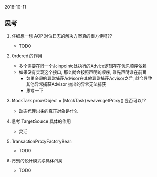 2018-10-11

## 思考
1. 仔细想一想 AOP 对位日志的解决方案真的很方便吗??
    - TODO
2. Ordered 的作用 
   - 多个需要在同一个Joinpointc处执行的Advice逻辑存在优先顺序依赖
   - 如果没有实现这个接口, 那么就会按照声明的顺序, 谁先声明谁在前面
       - 如果全局的异常捕获Advisor在其他异常捕获Advisor之后, 就会导致 其他异常捕获Advisor 抛出的异常无法捕获
       - 思考一下 
3. MockTask proxyObject = (MockTask) weaver.getProxy() 是否可以??
    - 动态代理出来的真正对象是什么
    
4. 思考 TargetSource 具体的作用
    - 灵活

5. TransactionProxyFactoryBean
    - TODO
    
6. 用到的设计模式与具体的类
    - TODO